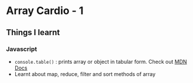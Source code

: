 # Array Cardio - 1

## Things I learnt

### Javascript

- `console.table()` : prints array or object in tabular form. Check out [MDN Docs](https://developer.mozilla.org/en-US/docs/Web/API/Console/table)
- Learnt about map, reduce, filter and sort methods of array
